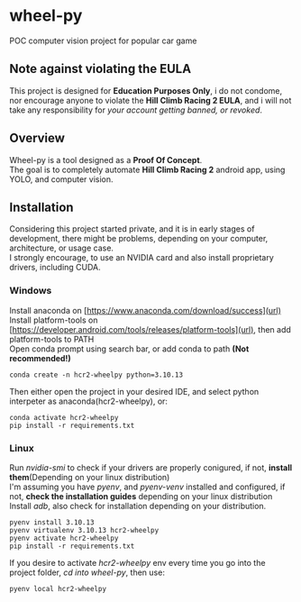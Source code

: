 # wheel-py
POC computer vision project for popular car game

## Note against violating the EULA
This project is designed for **Education Purposes Only**, i do not condome, nor encourage anyone to violate the **Hill Climb Racing 2 EULA**, and i will not take any responsibility for *your account getting banned, or revoked*.

## Overview
Wheel-py is a tool designed as a **Proof Of Concept**.  
The goal is to completely automate **Hill Climb Racing 2** android app, using YOLO, and computer vision.  

## Installation
Considering this project started private, and it is in early stages of development, there might be problems, depending on your computer, architecture, or usage case.  
I strongly encourage, to use an NVIDIA card and also install proprietary drivers, including CUDA.  

### Windows
Install anaconda on [https://www.anaconda.com/download/success](url)  
Install platform-tools on [https://developer.android.com/tools/releases/platform-tools](url), then add platform-tools to PATH  
Open conda prompt using search bar, or add conda to path **(Not recommended!)**  
```
conda create -n hcr2-wheelpy python=3.10.13
```
Then either open the project in your desired IDE, and select python interpeter as anaconda(hcr2-wheelpy), or:  
```
conda activate hcr2-wheelpy
pip install -r requirements.txt
```

### Linux
Run *nvidia-smi* to check if your drivers are properly conigured, if not, **install them**(Depending on your linux distribution)  
I'm assuming you have *pyenv*, and *pyenv-venv* installed and configured, if not, **check the installation guides** depending on your linux distribution  
Install *adb*, also check for installation depending on your distribution.  
```
pyenv install 3.10.13
pyenv virtualenv 3.10.13 hcr2-wheelpy
pyenv activate hcr2-wheelpy
pip install -r requirements.txt
```
If you desire to activate *hcr2-wheelpy* env every time you go into the project folder, *cd into wheel-py*, then use:
```
pyenv local hcr2-wheelpy
```

